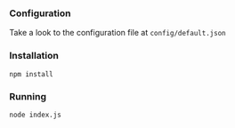 ### Configuration
Take a look to the configuration file at `config/default.json`

### Installation
```
npm install
```

### Running
```
node index.js
```
